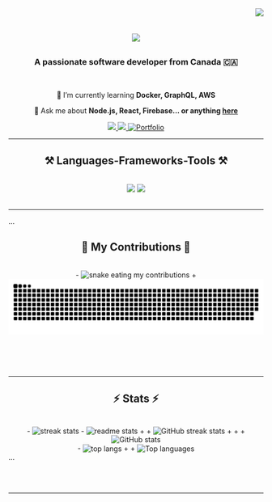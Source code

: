 <img align="right" src="https://visitor-badge.laobi.icu/badge?page_id=mulaxn.mulaxn" />

<h1 align="center">
    <img src="https://readme-typing-svg.herokuapp.com/?font=Righteous&size=35&center=true&vCenter=true&width=500&height=70&duration=4000&lines=Hi+There!+👋;+I'm+Shajan+Alam!;" />
</h1>

<h3 align="center">A passionate software developer from Canada 🇨🇦</h3>

<br/>

<div align="center">
 
 
 🌱 I’m currently learning **Docker, GraphQL, AWS**

💬 Ask me about **Node.js, React, Firebase... or anything [here](https://github.com/mulaxn/mulaxn/issues)**

 </div>
 
<div align="center"> 
  <a href="mailto:alamshajan@gmail.com">
    <img src="https://img.shields.io/badge/Gmail-333333?style=for-the-badge&logo=gmail&logoColor=red" />
  </a>
  <a href="https://www.linkedin.com/in/shajanalam/" target="_blank">
    <img src="https://img.shields.io/badge/LinkedIn-0077B5?style=for-the-badge&logo=linkedin&logoColor=white" target="_blank" />
  </a>
    <a href="https://mulaxn.github.io/Portfolio/" target="_blank">
    <img
      src="https://img.shields.io/badge/Portfolio-FF5722?style=for-the-badge&logo=google-chrome&logoColor=white"
      alt="Portfolio"
    />
  </a>
</div>

 <hr/>
 
<h2 align="center">⚒️ Languages-Frameworks-Tools ⚒️</h2>
<br/>
<div align="center">
    <img src="https://skillicons.dev/icons?i=react,bootstrap,mui,html,css,vscode,github,figma,tailwind,git,r" />
    <img src="https://skillicons.dev/icons?i=nodejs,python,javascript,typescript,express,firebase,mongodb,c,java,nextjs,mysql,flask" /><br>
</div>

<br/>
<hr/>

…
 <div align="center">
   <h2>🐍 My Contributions 🐍</h2>
   <br>
-  <img alt="snake eating my contributions"
-       src="https://raw.githubusercontent.com/mulaxn/mulaxn/output/github-contribution-grid-snake.svg" />
+  <img alt="snake eating my contributions"
+       src="https://raw.githubusercontent.com/mulaxn/mulaxn/main/output/github-contribution-grid-snake.svg" />
  
   <br/><br/><br/>
 </div>
 
 <hr/>
 
 <h2 align="center">⚡ Stats ⚡</h2>
 <br>
 <div align=center>
-  <img width=390 src="https://github-readme-streak-stats-mulaxn.vercel.app/?user=mulaxn&count_private=true&theme=react&border_radius=10" alt="streak stats"/>
-  <img width=390 src="https://github-readme-stats-mulaxn.vercel.app/api?username=mulaxn&count_private=true&show_icons=true&theme=react&rank_icon=github&border_radius=10" alt="readme stats" />
+  <!-- streak -->
+  <img width="390"
+       src="https://github-readme-streak-stats.herokuapp.com?user=mulaxn&count_private=true&theme=react&border_radius=10"
+       alt="GitHub streak stats" />
+
+  <!-- overall stats -->
+  <img width="390"
+       src="https://github-readme-stats.vercel.app/api?username=mulaxn&count_private=true&show_icons=true&theme=react&rank_icon=github&border_radius=10"
+       alt="GitHub stats" />
   <br/>
-  <img width=325 align="center" src="https://github-readme-stats-mulaxn.vercel.app/api/top-langs/?username=mulaxn&hide=HTML&langs_count=8&layout=compact&theme=react&border_radius=10&size_weight=0.5&count_weight=0.5&exclude_repo=github-readme-stats" alt="top langs" />
+  <!-- top langs -->
+  <img width="325" align="center"
+       src="https://github-readme-stats.vercel.app/api/top-langs?username=mulaxn&hide=HTML&langs_count=8&layout=compact&theme=react&border_radius=10"
+       alt="Top languages" />
 </div>
…


<br/><br/>

<hr/>


